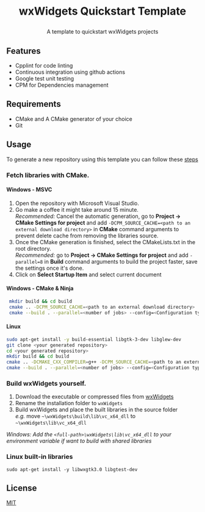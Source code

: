 
# **<p align="center">wxWidgets Quickstart Template </p>**

<p align="center">A template to quickstart wxWidgets projects<p>

 ## Features

 - Cpplint for code linting
 - Continuous integration using github actions
 - Google test unit testing
 - CPM for Dependencies management

## Requirements
 - CMake and A CMake generator of your choice
 - Git

## Usage

To generate a new repository using this template you can follow these [steps](https://docs.github.com/en/repositories/creating-and-managing-repositories/creating-a-repository-from-a-template#creating-a-repository-from-a-template)

### Fetch libraries with CMake.

#### Windows - MSVC

1. Open the repository with Microsoft Visual Studio.
2. Go make a coffee it might take around 15 minute. \
*Recommended:* Cancel the automatic generation, go to **Project -> CMake Settings for project** and add `-DCPM_SOURCE_CACHE=<path to an external download directory>` in **CMake** command arguments to prevent delete cache from removing the libraries source.
3. Once the CMake generation is finished, select the CMakeLists.txt in the root directory. \
*Recommended:* go to **Project -> CMake Settings for project** and add `-parallel=8` in **Build** command arguments to build the project faster, save the settings once it's done.
4. Click on **Select Startup Item** and select current document

#### Windows - CMake & Ninja

```bash
 mkdir build && cd build
 cmake .. -DCPM_SOURCE_CACHE=<path to an external download directory>
 cmake --build . --parallel=<number of jobs> --config=<Configuration type>
 ```

#### Linux

```bash
sudo apt-get install -y build-essential libgtk-3-dev libglew-dev
git clone <your generated repository>
cd <your generated repository>
mkdir build && cd build
cmake .. -DCMAKE_CXX_COMPILER=g++ -DCPM_SOURCE_CACHE=<path to an external download directory>
cmake --build . --parallel=<number of jobs> --config=<Configuration type>
```

### Build wxWidgets yourself.

 1. Download the executable or compressed files from [wxWidgets](https://github.com/wxWidgets/wxWidgets/releases/tag/v3.1.6)
 2. Rename the installation folder to `wxWidgets`
 3. Build wxWidgets and place the built libraries in the source folder \
 *e.g.* move `~\wxWidgets\build\lib\vc_x64_dll` to `~\wxWidgets\lib\vc_x64_dll`

 *Windows: Add the `<full-path>\wxWidgets\lib\vc_x64_dll` to your environment variable if want to build with shared libraries*

### Linux built-in libraries

```
sudo apt-get install -y libwxgtk3.0 libgtest-dev
```

## License
[MIT](https://github.com/Szepol/wxwidgets-quickstart-template/blob/main/LICENSE)